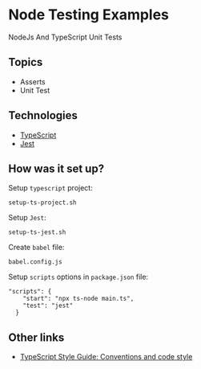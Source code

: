 # Node Testing Examples
NodeJs And TypeScript Unit Tests

## Topics
- Asserts
- Unit Test

## Technologies
- [TypeScript](https://www.typescriptlang.org/)
- [Jest](https://jestjs.io/)

## How was it set up?
Setup `typescript` project: 

```
setup-ts-project.sh
```

Setup `Jest`:

```
setup-ts-jest.sh
```

Create `babel` file:

```
babel.config.js
```

Setup `scripts` options in `package.json` file:
```
"scripts": {
    "start": "npx ts-node main.ts",
    "test": "jest"
  }
```

## Other links
- [TypeScript Style Guide: Conventions and code style](https://google.github.io/styleguide/tsguide.html)